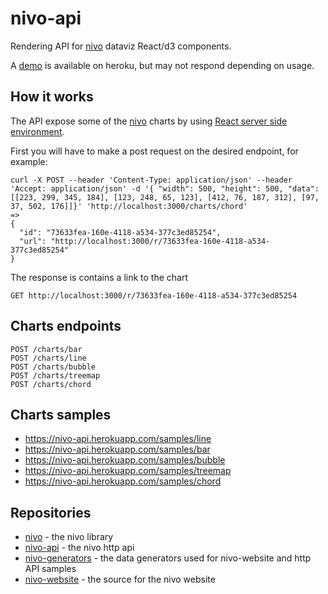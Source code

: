 # nivo-api

Rendering API for [nivo](https://github.com/plouc/nivo) dataviz React/d3 components.

A [demo](https://nivo-api.herokuapp.com/) is available on heroku, but may not respond depending on usage.

## How it works

The API expose some of the [nivo](https://github.com/plouc/nivo) charts by using [React server side environment](https://facebook.github.io/react/docs/environments.html).

First you will have to make a post request on the desired endpoint, for example:

```
curl -X POST --header 'Content-Type: application/json' --header 'Accept: application/json' -d '{ "width": 500, "height": 500, "data": [[223, 299, 345, 184], [123, 248, 65, 123], [412, 76, 187, 312], [97, 37, 502, 176]]}' 'http://localhost:3000/charts/chord'
=>
{
  "id": "73633fea-160e-4118-a534-377c3ed85254",
  "url": "http://localhost:3000/r/73633fea-160e-4118-a534-377c3ed85254"
}
```

The response is contains a link to the chart

```
GET http://localhost:3000/r/73633fea-160e-4118-a534-377c3ed85254
```

## Charts endpoints

```
POST /charts/bar
POST /charts/line
POST /charts/bubble
POST /charts/treemap
POST /charts/chord
```

## Charts samples

- https://nivo-api.herokuapp.com/samples/line
- https://nivo-api.herokuapp.com/samples/bar
- https://nivo-api.herokuapp.com/samples/bubble
- https://nivo-api.herokuapp.com/samples/treemap
- https://nivo-api.herokuapp.com/samples/chord

## Repositories

- [nivo](https://github.com/plouc/nivo) - the nivo library
- [nivo-api](https://github.com/plouc/nivo-api) - the nivo http api
- [nivo-generators](https://github.com/plouc/nivo-generators) - the data generators used for nivo-website and http API samples
- [nivo-website](https://github.com/plouc/nivo-website) - the source for the nivo website
